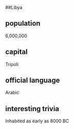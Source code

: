 ##Libya
## population
6,000,000

## capital
Tripoli
 
## official language
Arabic

## interesting trivia
Inhabited as early as 8000 BC
